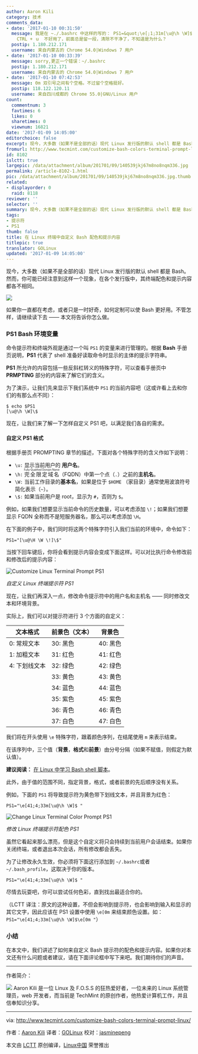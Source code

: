 ```yaml
---
author: Aaron Kili
category: 技术
comments_data:
- date: '2017-01-10 00:31:50'
  message: 我是在 ~./.bashrc 中这样的写的： PS1=&quot;\e[;1;31m[\u@\h \W]$\e[0m &quot;，写完后发现
    CTRL + ｕ　不好用了，前面总是留一段，清除不干净了，不知道是为什么？
  postip: 1.180.212.171
  username: 来自内蒙古的 Chrome 54.0|Windows 7 用户
- date: '2017-01-10 00:33:39'
  message: sorry,更正一个错误：~/.bashrc
  postip: 1.180.212.171
  username: 来自内蒙古的 Chrome 54.0|Windows 7 用户
- date: '2017-01-10 07:42:53'
  message: 0m 双引号之间有个空格。不过留个空格挺好。
  postip: 118.122.120.11
  username: 来自四川成都的 Chrome 55.0|GNU/Linux 用户
count:
  commentnum: 3
  favtimes: 6
  likes: 0
  sharetimes: 0
  viewnum: 16821
date: '2017-01-09 14:05:00'
editorchoice: false
excerpt: 现今，大多数（如果不是全部的话）现代 Linux 发行版的默认 shell 都是 Bash。然而，你可能已经注意到这样一个现象，在各个发行版中，其终端配色和提示内容都各不相同。
fromurl: http://www.tecmint.com/customize-bash-colors-terminal-prompt-linux/
id: 8102
islctt: true
largepic: /data/attachment/album/201701/09/140539jkj67m8no8nqm336.jpg
permalink: /article-8102-1.html
pic: /data/attachment/album/201701/09/140539jkj67m8no8nqm336.jpg.thumb.jpg
related:
- displayorder: 0
  raid: 8118
reviewer: ''
selector: ''
summary: 现今，大多数（如果不是全部的话）现代 Linux 发行版的默认 shell 都是 Bash。然而，你可能已经注意到这样一个现象，在各个发行版中，其终端配色和提示内容都各不相同。
tags:
- 提示符
- PS1
thumb: false
title: 在 Linux 终端中自定义 Bash 配色和提示内容
titlepic: true
translator: GOLinux
updated: '2017-01-09 14:05:00'
---
```


现今，大多数（如果不是全部的话）现代 Linux 发行版的默认 shell 都是 Bash。然而，你可能已经注意到这样一个现象，在各个发行版中，其终端配色和提示内容都各不相同。


![](/data/attachment/album/201701/09/140539jkj67m8no8nqm336.jpg)


如果你一直都在考虑，或者只是一时好奇，如何定制可以使 Bash 更好用。不管怎样，请继续读下去 —— 本文将告诉你怎么做。


### PS1 Bash 环境变量


命令提示符和终端外观是通过一个叫 `PS1` 的变量来进行管理的。根据 **Bash** 手册页说明，**PS1** 代表了 shell 准备好读取命令时显示的主体的提示字符串。


**PS1** 所允许的内容包括一些反斜杠转义的特殊字符，可以查看手册页中 **PRMPTING** 部分的内容来了解它们的含义。


为了演示，让我们先来显示下我们系统中 `PS1` 的当前内容吧（这或许看上去和你们的有那么点不同）：



```
$ echo $PS1
[\u@\h \W]\$

```

现在，让我们来了解一下怎样自定义 PS1 吧，以满足我们各自的需求。


#### 自定义 PS1 格式


根据手册页 PROMPTING 章节的描述，下面对各个特殊字符的含义作如下说明：


* `\u:` 显示当前用户的 **用户名**。
* `\h:` <ruby> 完全限定域名 <rt>  Fully-Qualified Domain Name </rt></ruby>（FQDN）中第一个点（`.`）之前的**主机名**。
* `\W:` 当前工作目录的**基本名**，如果是位于 `$HOME` （家目录）通常使用波浪符号简化表示（`~`）。
* `\$:` 如果当前用户是 root，显示为 `#`，否则为 `$`。


例如，如果我们想要显示当前命令的历史数量，可以考虑添加 `\!`；如果我们想要显示 FQDN 全称而不是短服务器名，那么可以考虑添加 `\H`。


在下面的例子中，我们同时将这两个特殊字符引入我们当前的环境中，命令如下：



```
PS1="[\u@\H \W \!]\$"

```

当按下回车键后，你将会看到提示内容会变成下面这样。可以对比执行命令修改前和修改后的提示内容：


![Customize Linux Terminal Prompt PS1](/data/attachment/album/201701/09/140546f1h34y8obggomn1i.png)


*自定义 Linux 终端提示符 PS1*


现在，让我们再深入一点，修改命令提示符中的用户名和主机名 —— 同时修改文本和环境背景。


实际上，我们可以对提示符进行 3 个方面的自定义：




| 文本格式 | 前景色（文本） | 背景色 |
| --- | --- | --- |
| 0: 常规文本 | 30: 黑色 | 40: 黑色 |
| 1: 加粗文本 | 31: 红色 | 41: 红色 |
| 4: 下划线文本 | 32: 绿色 | 42: 绿色 |
|  | 33: 黄色 | 43: 黄色 |
|  | 34: 蓝色 | 44: 蓝色 |
|  | 35: 紫色 | 45: 紫色 |
|  | 36: 青色 | 46: 青色 |
|  | 37: 白色 | 47: 白色 |


我们将在开头使用 `\e` 特殊字符，跟着颜色序列，在结尾使用 `m` 来表示结束。


在该序列中，三个值（**背景**，**格式**和**前景**）由分号分隔（如果不赋值，则假定为默认值）。


**建议阅读：** [在 Linux 中学习 Bash shell 脚本](http://www.tecmint.com/category/bash-shell/)。


此外，由于值的范围不同，指定背景，格式，或者前景的先后顺序没有关系。


例如，下面的 `PS1` 将导致提示符为黄色带下划线文本，并且背景为红色：



```
PS1="\e[41;4;33m[\u@\h \W]$ "

```

![Change Linux Terminal Color Prompt PS1](/data/attachment/album/201701/09/140548xfv4urwrtsuctnlw.png)


*修改 Linux 终端提示符配色 PS1*


虽然它看起来那么漂亮，但是这个自定义将只会持续到当前用户会话结束。如果你关闭终端，或者退出本次会话，所有修改都会丢失。


为了让修改永久生效，你必须将下面这行添加到 `~/.bashrc`或者 `~/.bash_profile`，这取决于你的版本。



```
PS1="\e[41;4;33m[\u@\h \W]$ "

```

尽情去玩耍吧，你可以尝试任何色彩，直到找出最适合你的。


（LCTT 译注：原文的这种设置，不但会影响到提示符，也会影响到输入和显示的其它文字，因此应该在 PS1 设置中使用 `\e[0m` 来结束颜色设置。如：`PS1="\e[41;4;33m[\u@\h \W]$\e[0m "`）


### 小结


在本文中，我们讲述了如何来自定义 Bash 提示符的配色和提示内容。如果你对本文还有什么问题或者建议，请在下面评论框中写下来吧。我们期待你们的声音。




---


作者简介：


![](/data/attachment/album/201701/09/140549m3zrdx727slkr67x.jpg) Aaron Kili 是一位 Linux 及 F.O.S.S 的狂热爱好者，一位未来的 Linux 系统管理员，web 开发者，而当前是 TechMint 的原创作者，他热爱计算机工作，并且信奉知识分享。


 




---


via: <http://www.tecmint.com/customize-bash-colors-terminal-prompt-linux/>


作者：[Aaron Kili](http://www.tecmint.com/author/aaronkili/) 译者：[GOLinux](https://github.com/GOLinux) 校对：[jasminepeng](https://github.com/jasminepeng)


本文由 [LCTT](https://github.com/LCTT/TranslateProject) 原创编译，[Linux中国](https://linux.cn/) 荣誉推出